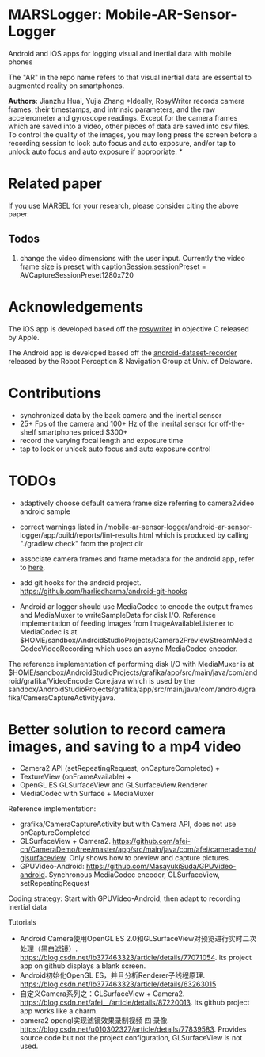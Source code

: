 # MARSLogger: Mobile-AR-Sensor-Logger

Android and iOS apps for logging visual and inertial data with mobile phones

The "AR" in the repo name refers to that visual inertial data are essential to augmented reality on smartphones.

**Authors**: Jianzhu Huai, Yujia Zhang
*Ideally, RosyWriter records camera frames, their timestamps, and intrinsic parameters, and the raw accelerometer and gyroscope readings. Except for the camera frames which are saved into a video, other pieces of data are saved into csv files. To control the quality of the images, you may long press the screen before a recording session to lock auto focus and auto exposure, and/or tap to unlock auto focus and auto exposure if appropriate. *

# Related paper

If you use MARSEL for your research, please consider citing the above paper.
## Todos
1. change the video dimensions with the user input.
    Currently the video frame size is preset with captionSession.sessionPreset = AVCaptureSessionPreset1280x720

# Acknowledgements

The iOS app is developed based off the [rosywriter](https://developer.apple.com/library/archive/samplecode/RosyWriter/Introduction/Intro.html) in objective C released by Apple.

The Android app is developed based off the [android-dataset-recorder](https://github.com/rpng/android-dataset-recorder) released by the Robot Perception & Navigation Group at Univ. of Delaware.

# Contributions

* synchronized data by the back camera and the inertial sensor
* 25+ Fps of the camera and 100+ Hz of the inerital sensor for off-the-shelf smartphones priced $300+ 
* record the varying focal length and exposure time
* tap to lock or unlock auto focus and auto exposure control

# TODOs

* adaptively choose default camera frame size referring to camera2video android sample
* correct warnings listed in /mobile-ar-sensor-logger/android-ar-sensor-logger/app/build/reports/lint-results.html which is produced by calling "./gradlew check" from the project dir
* associate camera frames and frame metadata for the android app, refer to [here](https://android.googlesource.com/platform/packages/apps/Camera2/+/9c94ab3/src/com/android/camera/one/v2?autodive=0%2F%2F/).
* add git hooks for the android project. https://github.com/harliedharma/android-git-hooks

* Android ar logger should use MediaCodec to encode the output frames and MediaMuxer to writeSampleData for disk I/O. Reference implementation of feeding images from ImageAvailableListener to MediaCodec is at $HOME/sandbox/AndroidStudioProjects/Camera2PreviewStreamMediaCodecVideoRecording which uses an async MediaCodec encoder.

The reference implementation of performing disk I/O with MediaMuxer is at $HOME/sandbox/AndroidStudioProjects/grafika/app/src/main/java/com/android/grafika/VideoEncoderCore.java which is used by the sandbox/AndroidStudioProjects/grafika/app/src/main/java/com/android/grafika/CameraCaptureActivity.java.

# Better solution to record camera images, and saving to a mp4 video

* Camera2 API (setRepeatingRequest, onCaptureCompleted) +
* TextureView (onFrameAvailable) + 
* OpenGL ES GLSurfaceView and GLSurfaceView.Renderer
* MediaCodec with Surface + MediaMuxer

Reference implementation:
* grafika/CameraCaptureActivity but with Camera API, does not use onCaptureCompleted
* GLSurfaceView + Camera2. https://github.com/afei-cn/CameraDemo/tree/master/app/src/main/java/com/afei/camerademo/glsurfaceview. Only shows how to preview and capture pictures.
* GPUVideo-Android: https://github.com/MasayukiSuda/GPUVideo-android. Synchronous MediaCodec encoder, GLSurfaceView, setRepeatingRequest

Coding strategy:
Start with GPUVideo-Android, then adapt to recording inertial data

Tutorials
* Android Camera使用OpenGL ES 2.0和GLSurfaceView对预览进行实时二次处理（黑白滤镜）. https://blog.csdn.net/lb377463323/article/details/77071054. Its project app on github displays a blank screen.
* Android初始化OpenGL ES，并且分析Renderer子线程原理. https://blog.csdn.net/lb377463323/article/details/63263015
* 自定义Camera系列之：GLSurfaceView + Camera2. https://blog.csdn.net/afei__/article/details/87220013. Its github project app works like a charm.
* camera2 opengl实现滤镜效果录制视频 四 录像. https://blog.csdn.net/u010302327/article/details/77839583. Provides source code but not the project configuration, GLSurfaceView is not used.
